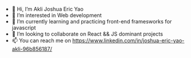 - 👋 Hi, I’m Akli Joshua Eric Yao
- 👀 I’m interested in Web development
- 🌱 I’m currently learning and practicing front-end framesworks for javascript
- 💞️ I’m looking to collaborate on React && JS dominant projects
- 📫 You can reach me on https://www.linkedin.com/in/joshua-eric-yao-akli-96b856187/

